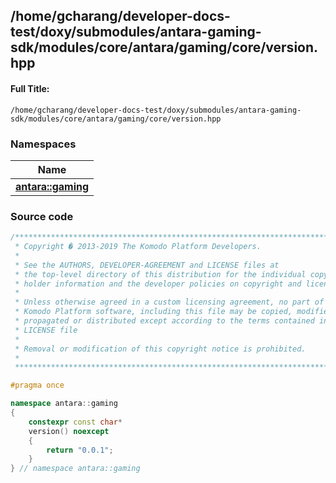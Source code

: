 

## /home/gcharang/developer-docs-test/doxy/submodules/antara-gaming-sdk/modules/core/antara/gaming/core/version.hpp

#### Full Title:
```
/home/gcharang/developer-docs-test/doxy/submodules/antara-gaming-sdk/modules/core/antara/gaming/core/version.hpp
```







### Namespaces

| Name           |
| -------------- |
| **[antara::gaming](Namespaces/namespaceantara_1_1gaming.md)**  |
















### Source code

```cpp
/******************************************************************************
 * Copyright � 2013-2019 The Komodo Platform Developers.                      *
 *                                                                            *
 * See the AUTHORS, DEVELOPER-AGREEMENT and LICENSE files at                  *
 * the top-level directory of this distribution for the individual copyright  *
 * holder information and the developer policies on copyright and licensing.  *
 *                                                                            *
 * Unless otherwise agreed in a custom licensing agreement, no part of the    *
 * Komodo Platform software, including this file may be copied, modified,     *
 * propagated or distributed except according to the terms contained in the   *
 * LICENSE file                                                               *
 *                                                                            *
 * Removal or modification of this copyright notice is prohibited.            *
 *                                                                            *
 ******************************************************************************/

#pragma once

namespace antara::gaming
{
    constexpr const char*
    version() noexcept
    {
        return "0.0.1";
    }
} // namespace antara::gaming
```




